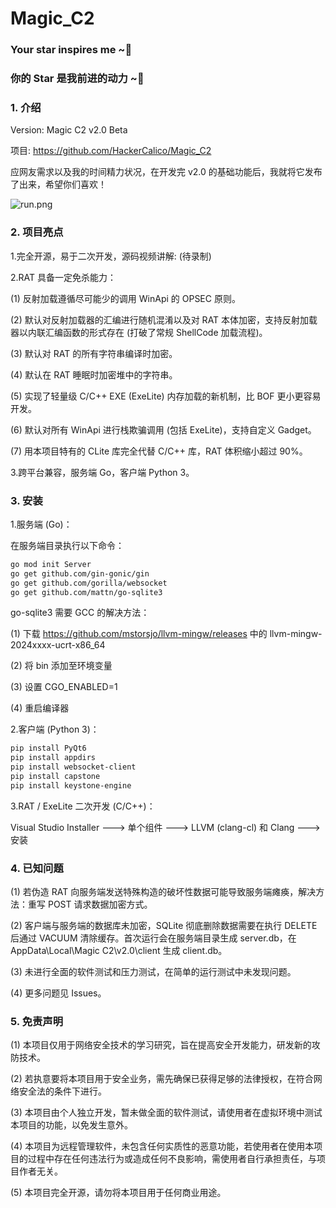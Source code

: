 # Magic_C2

### Your star inspires me ~🌟

### 你的 Star 是我前进的动力 ~🌟

### 1. 介绍

Version: Magic C2 v2.0 Beta

项目: https://github.com/HackerCalico/Magic_C2

应网友需求以及我的时间精力状况，在开发完 v2.0 的基础功能后，我就将它发布了出来，希望你们喜欢！

![run.png](https://github.com/HackerCalico/Magic_C2/blob/main/run.png)

### 2. 项目亮点

1.完全开源，易于二次开发，源码视频讲解: (待录制)

2.RAT 具备一定免杀能力：

(1) 反射加载遵循尽可能少的调用 WinApi 的 OPSEC 原则。

(2) 默认对反射加载器的汇编进行随机混淆以及对 RAT 本体加密，支持反射加载器以内联汇编函数的形式存在 (打破了常规 ShellCode 加载流程)。

(3) 默认对 RAT 的所有字符串编译时加密。

(4) 默认在 RAT 睡眠时加密堆中的字符串。

(5) 实现了轻量级 C/C++ EXE (ExeLite) 内存加载的新机制，比 BOF 更小更容易开发。

(6) 默认对所有 WinApi 进行栈欺骗调用 (包括 ExeLite)，支持自定义 Gadget。

(7) 用本项目特有的 CLite 库完全代替 C/C++ 库，RAT 体积缩小超过 90%。

3.跨平台兼容，服务端 Go，客户端 Python 3。

### 3. 安装

1.服务端 (Go)：

在服务端目录执行以下命令：

```bash
go mod init Server
go get github.com/gin-gonic/gin
go get github.com/gorilla/websocket
go get github.com/mattn/go-sqlite3
```

go-sqlite3 需要 GCC 的解决方法：

(1) 下载 https://github.com/mstorsjo/llvm-mingw/releases 中的 llvm-mingw-2024xxxx-ucrt-x86_64

(2) 将 bin 添加至环境变量

(3) 设置 CGO_ENABLED=1

(4) 重启编译器

2.客户端 (Python 3)：

```bash
pip install PyQt6
pip install appdirs
pip install websocket-client
pip install capstone
pip install keystone-engine
```

3.RAT / ExeLite 二次开发 (C/C++)：

Visual Studio Installer ---> 单个组件 ---> LLVM (clang-cl) 和 Clang ---> 安装

### 4. 已知问题

(1) 若伪造 RAT 向服务端发送特殊构造的破坏性数据可能导致服务端瘫痪，解决方法：重写 POST 请求数据加密方式。

(2) 客户端与服务端的数据库未加密，SQLite 彻底删除数据需要在执行 DELETE 后通过 VACUUM 清除缓存。首次运行会在服务端目录生成 server.db，在 AppData\Local\Magic C2\v2.0\client 生成 client.db。

(3) 未进行全面的软件测试和压力测试，在简单的运行测试中未发现问题。

(4) 更多问题见 Issues。

### 5. 免责声明

(1) 本项目仅用于网络安全技术的学习研究，旨在提高安全开发能力，研发新的攻防技术。

(2) 若执意要将本项目用于安全业务，需先确保已获得足够的法律授权，在符合网络安全法的条件下进行。

(3) 本项目由个人独立开发，暂未做全面的软件测试，请使用者在虚拟环境中测试本项目的功能，以免发生意外。

(4) 本项目为远程管理软件，未包含任何实质性的恶意功能，若使用者在使用本项目的过程中存在任何违法行为或造成任何不良影响，需使用者自行承担责任，与项目作者无关。

(5) 本项目完全开源，请勿将本项目用于任何商业用途。